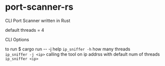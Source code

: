 # port-scanner-rs

CLI Port Scanner written in Rust

default threads = 4 

CLI Options 

to run $ cargo run -- -j <threads> <ip> 
help 
`ip_sniffer -h` 
  how many threads  
`ip_sniffer -j <ip>` 
calling the tool on ip addrss with default num of threads  
`ip_sniffer <ip>`  

